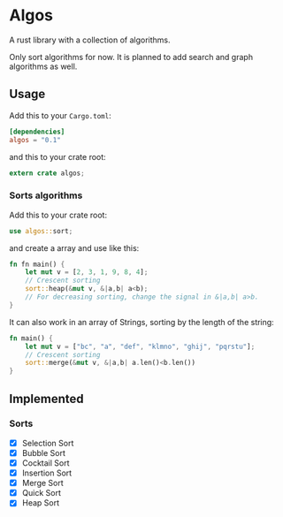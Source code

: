 # **Algos**

A rust library with a collection of algorithms.

Only sort algorithms for now.
It is planned to add search and graph algorithms as well.

## **Usage**

Add this to your `Cargo.toml`:

```toml
[dependencies]
algos = "0.1"
```

and this to your crate root:

```rust
extern crate algos;
```

### Sorts algorithms
Add this to your crate root:

```rust
use algos::sort;
```

and create a array and use like this:

```rust
fn fn main() {
    let mut v = [2, 3, 1, 9, 8, 4];
    // Crescent sorting
    sort::heap(&mut v, &|a,b| a<b);
    // For decreasing sorting, change the signal in &|a,b| a>b.
}
```

It can also work in an array of Strings, sorting by the length of the string:

```rust
fn main() {
    let mut v = ["bc", "a", "def", "klmno", "ghij", "pqrstu"];
    // Crescent sorting
    sort::merge(&mut v, &|a,b| a.len()<b.len())
}
```

## **Implemented**
### Sorts
- [x] Selection Sort
- [x] Bubble Sort
- [x] Cocktail Sort
- [x] Insertion Sort
- [x] Merge Sort
- [x] Quick Sort
- [x] Heap Sort
